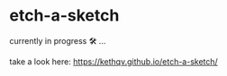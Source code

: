 # etch-a-sketch

currently in progress 🛠 ...

take a look here: https://kethqv.github.io/etch-a-sketch/